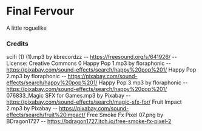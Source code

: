 # Final Fervour
A little roguelike


### Credits
scifi (1) (1).mp3 by kbrecordzz -- https://freesound.org/s/641926/ -- License: Creative Commons 0
Happy Pop 1.mp3 by floraphonic -- https://pixabay.com/sound-effects/search/happy%20pop%201/
Happy Pop 2.mp3 by floraphonic -- https://pixabay.com/sound-effects/search/happy%20pop%201/
Happy Pop 3.mp3 by floraphonic -- https://pixabay.com/sound-effects/search/happy%20pop%201/
076833_Magic SFX for Games.mp3 by Pixabay -- https://pixabay.com/sound-effects/search/magic-sfx-for/
Fruit Impact 2.mp3 by Pixabay -- https://pixabay.com/sound-effects/search/fruit%20impact/
Free Smoke Fx Pixel 07.png by BDragon1727 -- https://bdragon1727.itch.io/free-smoke-fx-pixel-2